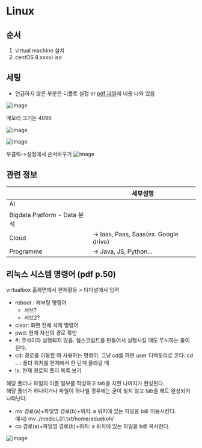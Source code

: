 # Linux
##  순서
1. virtual machine 설치
2. centOS 8.xxxx) iso

## 세팅
- 언급하지 않은 부분은 디폴트 설정 or [pdf 파일](https://github.com/ek-koh/medici_bigdata/blob/master/linux/linux_lecture_pdf.pdf)에 내용 나와 있음


![image](https://user-images.githubusercontent.com/58713684/71952142-fd67c500-3220-11ea-9206-3a97af5b36fe.png)

메모리 크기는 4096

![image](https://user-images.githubusercontent.com/58713684/71952292-80891b00-3221-11ea-8003-9a262f7cec1e.png)

![image](https://user-images.githubusercontent.com/58713684/71952395-deb5fe00-3221-11ea-89c4-2b5f8e482688.png)

우클릭->설정에서 순서바꾸기
![image](https://user-images.githubusercontent.com/58713684/71952459-19b83180-3222-11ea-88f8-2447e6d74013.png)

## 관련 정보

|   |  세부설명  |
|---|---|
| AI |  |
| Bigdata Platform - Data 분석 |  |
| Cloud | -> Iaas, Paas, Saas(ex. Google drive) |
| Programme | -> Java, JS, Python... |


## 리눅스 시스템 명령어 (pdf p.50)
virtualbox 홈화면에서 현재활동 > 터미널에서 입력  
- reboot : 재부팅 명령어  
  - 서브?
  + 서브2?
- clear: 화면 전체 삭제 명령어  
- pwd: 현재 자신의 경로 확인  
- #: 주석이라 실행되지 않음. 쉘스크립트를 만들어서 실행시킬 때도 무시하는 줄이 된다.  
- cd: 경로를 이동할 때 사용하는 명령어. 그냥 cd를 하면 user 디렉토리로 온다. cd .. : 폴더 위치를 현재에서 한 단계 올라갈 때   
- ls: 현재 경로의 폴더 목록 보기  

해당 폴더나 파일의 이름 일부를 작성하고 tab을 치면 나머지가 완성된다.  
해당 폴더가 하나이거나 파일이 하나일 경우에는 굳이 칯지 않고 tab을 해도 완성되어 나타난다.

- mv 경로(a)+파일명 경로(b)+위치: a 위치에 있는 파일을 b로 이동시킨다.   
예시) mv ./medici_01.txt/home/eduekoh/  
- cp 경로(a)+파일명 경로(b)+위치: a 위치에 있는 파일을 b로 복사한다.   

![image](https://user-images.githubusercontent.com/58713684/71960671-eaf98580-3238-11ea-8b9f-23443c6985b5.png)

